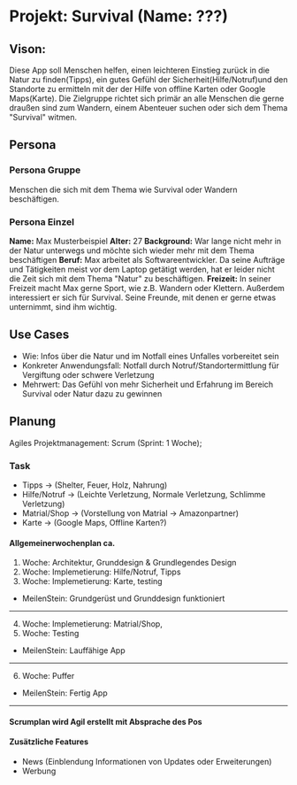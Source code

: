 # **Projekt: Survival (Name: ???**) 

## **Vison:**
Diese App soll Menschen helfen, einen leichteren Einstieg zurück in die Natur zu finden(Tipps), ein gutes Gefühl der Sicherheit(Hilfe/Notruf)und den Standorte zu ermitteln mit der der Hilfe von offline Karten oder Google Maps(Karte).
Die Zielgruppe richtet sich primär an alle Menschen die gerne draußen sind zum Wandern, einem Abenteuer suchen oder sich dem Thema "Survival" witmen.

## **Persona**

### Persona Gruppe
Menschen die sich mit dem Thema wie Survival oder Wandern beschäftigen.

### Persona Einzel
**Name:** Max Musterbeispiel
**Alter:** 27
**Background:** War lange nicht mehr in der Natur unterwegs und möchte sich wieder mehr mit dem Thema beschäftigen
**Beruf:** Max arbeitet als Softwareentwickler. Da seine Aufträge und Tätigkeiten meist vor dem Laptop getätigt werden, hat er leider nicht die Zeit sich mit dem Thema "Natur" zu beschäftigen.
**Freizeit:** In seiner Freizeit macht Max gerne Sport, wie z.B. Wandern oder Klettern. Außerdem interessiert er sich für Survival. Seine Freunde, mit denen er gerne etwas unternimmt, sind ihm wichtig. 

## **Use Cases**
* Wie: Infos über die Natur und im Notfall eines Unfalles vorbereitet sein
* Konkreter Anwendungsfall: Notfall durch Notruf/Standortermittlung für Vergiftung oder schwere Verletzung
* Mehrwert: Das Gefühl von mehr Sicherheit und Erfahrung im Bereich Survival oder Natur dazu zu gewinnen

## **Planung** 
Agiles Projektmanagement: Scrum (Sprint: 1 Woche);

### Task
- Tipps -> (Shelter, Feuer, Holz, Nahrung)
- Hilfe/Notruf -> (Leichte Verletzung, Normale Verletzung, Schlimme Verletzung)
- Matrial/Shop -> (Vorstellung von Matrial -> Amazonpartner)
- Karte -> (Google Maps, Offline Karten?)

#### Allgemeinerwochenplan ca.
1. Woche: Architektur, Grunddesign & Grundlegendes Design
2. Woche: Implemetierung: Hilfe/Notruf, Tipps
3. Woche: Implemetierung: Karte, testing

- MeilenStein: Grundgerüst und Grunddesign funktioniert
___
4. Woche: Implemetierung: Matrial/Shop, 
5. Woche: Testing
- MeilenStein: Lauffähige App
___
6. Woche: Puffer
- MeilenStein: Fertig App
___
#### Scrumplan wird Agil erstellt mit Absprache des Pos

#### Zusätzliche Features
- News (Einblendung Informationen von Updates oder Erweiterungen)
- Werbung 
